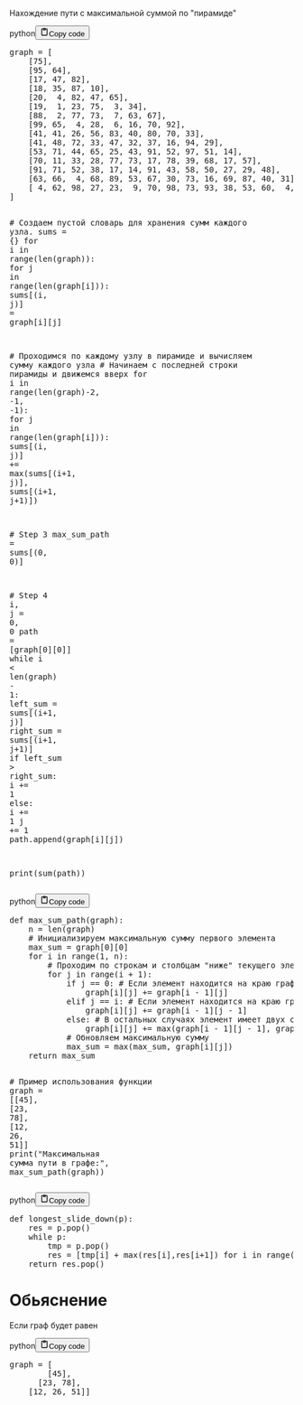 <p>Нахождение пути с максимальной суммой по "пирамиде"</p>
<div class="code_element"><div class="lang_line"><text>python</text><button class="copy_code_button" onclick="CopyCode(this)"><svg style="width: 1.2em;height: 1.2em;" aria-hidden="true" xmlns="http://www.w3.org/2000/svg" fill="none" viewBox="0 0 24 24"><path stroke="currentColor" stroke-linecap="round" stroke-linejoin="round" stroke-width="2" d="M15 4h3a1 1 0 0 1 1 1v15a1 1 0 0 1-1 1H6a1 1 0 0 1-1-1V5a1 1 0 0 1 1-1h3m0 3h6m-5-4v4h4V3h-4Z"/></svg><text>Copy code</text></button></div><div class="code"><div class="highlight"><pre><span></span><span class="n">graph</span> <span class="o">=</span> <span class="p">[</span>
    <span class="p">[</span><span class="mi">75</span><span class="p">],</span>
    <span class="p">[</span><span class="mi">95</span><span class="p">,</span> <span class="mi">64</span><span class="p">],</span>
    <span class="p">[</span><span class="mi">17</span><span class="p">,</span> <span class="mi">47</span><span class="p">,</span> <span class="mi">82</span><span class="p">],</span>
    <span class="p">[</span><span class="mi">18</span><span class="p">,</span> <span class="mi">35</span><span class="p">,</span> <span class="mi">87</span><span class="p">,</span> <span class="mi">10</span><span class="p">],</span>
    <span class="p">[</span><span class="mi">20</span><span class="p">,</span>  <span class="mi">4</span><span class="p">,</span> <span class="mi">82</span><span class="p">,</span> <span class="mi">47</span><span class="p">,</span> <span class="mi">65</span><span class="p">],</span>
    <span class="p">[</span><span class="mi">19</span><span class="p">,</span>  <span class="mi">1</span><span class="p">,</span> <span class="mi">23</span><span class="p">,</span> <span class="mi">75</span><span class="p">,</span>  <span class="mi">3</span><span class="p">,</span> <span class="mi">34</span><span class="p">],</span>
    <span class="p">[</span><span class="mi">88</span><span class="p">,</span>  <span class="mi">2</span><span class="p">,</span> <span class="mi">77</span><span class="p">,</span> <span class="mi">73</span><span class="p">,</span>  <span class="mi">7</span><span class="p">,</span> <span class="mi">63</span><span class="p">,</span> <span class="mi">67</span><span class="p">],</span>
    <span class="p">[</span><span class="mi">99</span><span class="p">,</span> <span class="mi">65</span><span class="p">,</span>  <span class="mi">4</span><span class="p">,</span> <span class="mi">28</span><span class="p">,</span>  <span class="mi">6</span><span class="p">,</span> <span class="mi">16</span><span class="p">,</span> <span class="mi">70</span><span class="p">,</span> <span class="mi">92</span><span class="p">],</span>
    <span class="p">[</span><span class="mi">41</span><span class="p">,</span> <span class="mi">41</span><span class="p">,</span> <span class="mi">26</span><span class="p">,</span> <span class="mi">56</span><span class="p">,</span> <span class="mi">83</span><span class="p">,</span> <span class="mi">40</span><span class="p">,</span> <span class="mi">80</span><span class="p">,</span> <span class="mi">70</span><span class="p">,</span> <span class="mi">33</span><span class="p">],</span>
    <span class="p">[</span><span class="mi">41</span><span class="p">,</span> <span class="mi">48</span><span class="p">,</span> <span class="mi">72</span><span class="p">,</span> <span class="mi">33</span><span class="p">,</span> <span class="mi">47</span><span class="p">,</span> <span class="mi">32</span><span class="p">,</span> <span class="mi">37</span><span class="p">,</span> <span class="mi">16</span><span class="p">,</span> <span class="mi">94</span><span class="p">,</span> <span class="mi">29</span><span class="p">],</span>
    <span class="p">[</span><span class="mi">53</span><span class="p">,</span> <span class="mi">71</span><span class="p">,</span> <span class="mi">44</span><span class="p">,</span> <span class="mi">65</span><span class="p">,</span> <span class="mi">25</span><span class="p">,</span> <span class="mi">43</span><span class="p">,</span> <span class="mi">91</span><span class="p">,</span> <span class="mi">52</span><span class="p">,</span> <span class="mi">97</span><span class="p">,</span> <span class="mi">51</span><span class="p">,</span> <span class="mi">14</span><span class="p">],</span>
    <span class="p">[</span><span class="mi">70</span><span class="p">,</span> <span class="mi">11</span><span class="p">,</span> <span class="mi">33</span><span class="p">,</span> <span class="mi">28</span><span class="p">,</span> <span class="mi">77</span><span class="p">,</span> <span class="mi">73</span><span class="p">,</span> <span class="mi">17</span><span class="p">,</span> <span class="mi">78</span><span class="p">,</span> <span class="mi">39</span><span class="p">,</span> <span class="mi">68</span><span class="p">,</span> <span class="mi">17</span><span class="p">,</span> <span class="mi">57</span><span class="p">],</span>
    <span class="p">[</span><span class="mi">91</span><span class="p">,</span> <span class="mi">71</span><span class="p">,</span> <span class="mi">52</span><span class="p">,</span> <span class="mi">38</span><span class="p">,</span> <span class="mi">17</span><span class="p">,</span> <span class="mi">14</span><span class="p">,</span> <span class="mi">91</span><span class="p">,</span> <span class="mi">43</span><span class="p">,</span> <span class="mi">58</span><span class="p">,</span> <span class="mi">50</span><span class="p">,</span> <span class="mi">27</span><span class="p">,</span> <span class="mi">29</span><span class="p">,</span> <span class="mi">48</span><span class="p">],</span>
    <span class="p">[</span><span class="mi">63</span><span class="p">,</span> <span class="mi">66</span><span class="p">,</span>  <span class="mi">4</span><span class="p">,</span> <span class="mi">68</span><span class="p">,</span> <span class="mi">89</span><span class="p">,</span> <span class="mi">53</span><span class="p">,</span> <span class="mi">67</span><span class="p">,</span> <span class="mi">30</span><span class="p">,</span> <span class="mi">73</span><span class="p">,</span> <span class="mi">16</span><span class="p">,</span> <span class="mi">69</span><span class="p">,</span> <span class="mi">87</span><span class="p">,</span> <span class="mi">40</span><span class="p">,</span> <span class="mi">31</span><span class="p">],</span>
    <span class="p">[</span> <span class="mi">4</span><span class="p">,</span> <span class="mi">62</span><span class="p">,</span> <span class="mi">98</span><span class="p">,</span> <span class="mi">27</span><span class="p">,</span> <span class="mi">23</span><span class="p">,</span>  <span class="mi">9</span><span class="p">,</span> <span class="mi">70</span><span class="p">,</span> <span class="mi">98</span><span class="p">,</span> <span class="mi">73</span><span class="p">,</span> <span class="mi">93</span><span class="p">,</span> <span class="mi">38</span><span class="p">,</span> <span class="mi">53</span><span class="p">,</span> <span class="mi">60</span><span class="p">,</span>  <span class="mi">4</span><span class="p">,</span> <span class="mi">23</span><span class="p">],</span>
<span class="p">]</span>

<span class="c1"># Cоздаем пустой словарь для хранения сумм каждого узла.</span>
<span class="n">sums</span> <span class="o">=</span> <span class="p">{}</span>
<span class="k">for</span> <span class="n">i</span> <span class="ow">in</span> <span class="nb">range</span><span class="p">(</span><span class="nb">len</span><span class="p">(</span><span class="n">graph</span><span class="p">)):</span>
    <span class="k">for</span> <span class="n">j</span> <span class="ow">in</span> <span class="nb">range</span><span class="p">(</span><span class="nb">len</span><span class="p">(</span><span class="n">graph</span><span class="p">[</span><span class="n">i</span><span class="p">])):</span>
        <span class="n">sums</span><span class="p">[(</span><span class="n">i</span><span class="p">,</span> <span class="n">j</span><span class="p">)]</span> <span class="o">=</span> <span class="n">graph</span><span class="p">[</span><span class="n">i</span><span class="p">][</span><span class="n">j</span><span class="p">]</span>

<span class="c1"># Проходимся по каждому узлу в пирамиде и вычисляем сумму каждого узла</span>
<span class="c1"># Начинаем с последней строки пирамиды и движемся вверх</span>
<span class="k">for</span> <span class="n">i</span> <span class="ow">in</span> <span class="nb">range</span><span class="p">(</span><span class="nb">len</span><span class="p">(</span><span class="n">graph</span><span class="p">)</span><span class="o">-</span><span class="mi">2</span><span class="p">,</span> <span class="o">-</span><span class="mi">1</span><span class="p">,</span> <span class="o">-</span><span class="mi">1</span><span class="p">):</span>
    <span class="k">for</span> <span class="n">j</span> <span class="ow">in</span> <span class="nb">range</span><span class="p">(</span><span class="nb">len</span><span class="p">(</span><span class="n">graph</span><span class="p">[</span><span class="n">i</span><span class="p">])):</span>
        <span class="n">sums</span><span class="p">[(</span><span class="n">i</span><span class="p">,</span> <span class="n">j</span><span class="p">)]</span> <span class="o">+=</span> <span class="nb">max</span><span class="p">(</span><span class="n">sums</span><span class="p">[(</span><span class="n">i</span><span class="o">+</span><span class="mi">1</span><span class="p">,</span> <span class="n">j</span><span class="p">)],</span> <span class="n">sums</span><span class="p">[(</span><span class="n">i</span><span class="o">+</span><span class="mi">1</span><span class="p">,</span> <span class="n">j</span><span class="o">+</span><span class="mi">1</span><span class="p">)])</span>

<span class="c1"># Step 3</span>
<span class="n">max_sum_path</span> <span class="o">=</span> <span class="n">sums</span><span class="p">[(</span><span class="mi">0</span><span class="p">,</span> <span class="mi">0</span><span class="p">)]</span>

<span class="c1"># Step 4</span>
<span class="n">i</span><span class="p">,</span> <span class="n">j</span> <span class="o">=</span> <span class="mi">0</span><span class="p">,</span> <span class="mi">0</span>
<span class="n">path</span> <span class="o">=</span> <span class="p">[</span><span class="n">graph</span><span class="p">[</span><span class="mi">0</span><span class="p">][</span><span class="mi">0</span><span class="p">]]</span>
<span class="k">while</span> <span class="n">i</span> <span class="o">&lt;</span> <span class="nb">len</span><span class="p">(</span><span class="n">graph</span><span class="p">)</span> <span class="o">-</span> <span class="mi">1</span><span class="p">:</span>
    <span class="n">left_sum</span> <span class="o">=</span> <span class="n">sums</span><span class="p">[(</span><span class="n">i</span><span class="o">+</span><span class="mi">1</span><span class="p">,</span> <span class="n">j</span><span class="p">)]</span>
    <span class="n">right_sum</span> <span class="o">=</span> <span class="n">sums</span><span class="p">[(</span><span class="n">i</span><span class="o">+</span><span class="mi">1</span><span class="p">,</span> <span class="n">j</span><span class="o">+</span><span class="mi">1</span><span class="p">)]</span>
    <span class="k">if</span> <span class="n">left_sum</span> <span class="o">&gt;</span> <span class="n">right_sum</span><span class="p">:</span>
        <span class="n">i</span> <span class="o">+=</span> <span class="mi">1</span>
    <span class="k">else</span><span class="p">:</span>
        <span class="n">i</span> <span class="o">+=</span> <span class="mi">1</span>
        <span class="n">j</span> <span class="o">+=</span> <span class="mi">1</span>
    <span class="n">path</span><span class="o">.</span><span class="n">append</span><span class="p">(</span><span class="n">graph</span><span class="p">[</span><span class="n">i</span><span class="p">][</span><span class="n">j</span><span class="p">])</span>

<span class="nb">print</span><span class="p">(</span><span class="nb">sum</span><span class="p">(</span><span class="n">path</span><span class="p">))</span>
</pre></div></div></div>

<div class="code_element"><div class="lang_line"><text>python</text><button class="copy_code_button" onclick="CopyCode(this)"><svg style="width: 1.2em;height: 1.2em;" aria-hidden="true" xmlns="http://www.w3.org/2000/svg" fill="none" viewBox="0 0 24 24"><path stroke="currentColor" stroke-linecap="round" stroke-linejoin="round" stroke-width="2" d="M15 4h3a1 1 0 0 1 1 1v15a1 1 0 0 1-1 1H6a1 1 0 0 1-1-1V5a1 1 0 0 1 1-1h3m0 3h6m-5-4v4h4V3h-4Z"/></svg><text>Copy code</text></button></div><div class="code"><div class="highlight"><pre><span></span><span class="k">def</span> <span class="nf">max_sum_path</span><span class="p">(</span><span class="n">graph</span><span class="p">):</span>
    <span class="n">n</span> <span class="o">=</span> <span class="nb">len</span><span class="p">(</span><span class="n">graph</span><span class="p">)</span>
    <span class="c1"># Инициализируем максимальную сумму первого элемента</span>
    <span class="n">max_sum</span> <span class="o">=</span> <span class="n">graph</span><span class="p">[</span><span class="mi">0</span><span class="p">][</span><span class="mi">0</span><span class="p">]</span>
    <span class="k">for</span> <span class="n">i</span> <span class="ow">in</span> <span class="nb">range</span><span class="p">(</span><span class="mi">1</span><span class="p">,</span> <span class="n">n</span><span class="p">):</span>
        <span class="c1"># Проходим по строкам и столбцам &quot;ниже&quot; текущего элемента</span>
        <span class="k">for</span> <span class="n">j</span> <span class="ow">in</span> <span class="nb">range</span><span class="p">(</span><span class="n">i</span> <span class="o">+</span> <span class="mi">1</span><span class="p">):</span>
            <span class="k">if</span> <span class="n">j</span> <span class="o">==</span> <span class="mi">0</span><span class="p">:</span> <span class="c1"># Если элемент находится на краю графа, то соседи существуют только с одной стороны</span>
                <span class="n">graph</span><span class="p">[</span><span class="n">i</span><span class="p">][</span><span class="n">j</span><span class="p">]</span> <span class="o">+=</span> <span class="n">graph</span><span class="p">[</span><span class="n">i</span> <span class="o">-</span> <span class="mi">1</span><span class="p">][</span><span class="n">j</span><span class="p">]</span>
            <span class="k">elif</span> <span class="n">j</span> <span class="o">==</span> <span class="n">i</span><span class="p">:</span> <span class="c1"># Если элемент находится на краю графа, то соседи существуют только с одной стороны</span>
                <span class="n">graph</span><span class="p">[</span><span class="n">i</span><span class="p">][</span><span class="n">j</span><span class="p">]</span> <span class="o">+=</span> <span class="n">graph</span><span class="p">[</span><span class="n">i</span> <span class="o">-</span> <span class="mi">1</span><span class="p">][</span><span class="n">j</span> <span class="o">-</span> <span class="mi">1</span><span class="p">]</span>
            <span class="k">else</span><span class="p">:</span> <span class="c1"># В остальных случаях элемент имеет двух соседей</span>
                <span class="n">graph</span><span class="p">[</span><span class="n">i</span><span class="p">][</span><span class="n">j</span><span class="p">]</span> <span class="o">+=</span> <span class="nb">max</span><span class="p">(</span><span class="n">graph</span><span class="p">[</span><span class="n">i</span> <span class="o">-</span> <span class="mi">1</span><span class="p">][</span><span class="n">j</span> <span class="o">-</span> <span class="mi">1</span><span class="p">],</span> <span class="n">graph</span><span class="p">[</span><span class="n">i</span> <span class="o">-</span> <span class="mi">1</span><span class="p">][</span><span class="n">j</span><span class="p">])</span>
            <span class="c1"># Обновляем максимальную сумму</span>
            <span class="n">max_sum</span> <span class="o">=</span> <span class="nb">max</span><span class="p">(</span><span class="n">max_sum</span><span class="p">,</span> <span class="n">graph</span><span class="p">[</span><span class="n">i</span><span class="p">][</span><span class="n">j</span><span class="p">])</span>
    <span class="k">return</span> <span class="n">max_sum</span>

<span class="c1"># Пример использования функции</span>
<span class="n">graph</span> <span class="o">=</span> <span class="p">[[</span><span class="mi">45</span><span class="p">],</span> <span class="p">[</span><span class="mi">23</span><span class="p">,</span> <span class="mi">78</span><span class="p">],</span> <span class="p">[</span><span class="mi">12</span><span class="p">,</span> <span class="mi">26</span><span class="p">,</span> <span class="mi">51</span><span class="p">]]</span>
<span class="nb">print</span><span class="p">(</span><span class="s2">&quot;Максимальная сумма пути в графе:&quot;</span><span class="p">,</span> <span class="n">max_sum_path</span><span class="p">(</span><span class="n">graph</span><span class="p">))</span>
</pre></div></div></div>

<div class="code_element"><div class="lang_line"><text>python</text><button class="copy_code_button" onclick="CopyCode(this)"><svg style="width: 1.2em;height: 1.2em;" aria-hidden="true" xmlns="http://www.w3.org/2000/svg" fill="none" viewBox="0 0 24 24"><path stroke="currentColor" stroke-linecap="round" stroke-linejoin="round" stroke-width="2" d="M15 4h3a1 1 0 0 1 1 1v15a1 1 0 0 1-1 1H6a1 1 0 0 1-1-1V5a1 1 0 0 1 1-1h3m0 3h6m-5-4v4h4V3h-4Z"/></svg><text>Copy code</text></button></div><div class="code"><div class="highlight"><pre><span></span><span class="k">def</span> <span class="nf">longest_slide_down</span><span class="p">(</span><span class="n">p</span><span class="p">):</span>
    <span class="n">res</span> <span class="o">=</span> <span class="n">p</span><span class="o">.</span><span class="n">pop</span><span class="p">()</span>
    <span class="k">while</span> <span class="n">p</span><span class="p">:</span>
        <span class="n">tmp</span> <span class="o">=</span> <span class="n">p</span><span class="o">.</span><span class="n">pop</span><span class="p">()</span>
        <span class="n">res</span> <span class="o">=</span> <span class="p">[</span><span class="n">tmp</span><span class="p">[</span><span class="n">i</span><span class="p">]</span> <span class="o">+</span> <span class="nb">max</span><span class="p">(</span><span class="n">res</span><span class="p">[</span><span class="n">i</span><span class="p">],</span><span class="n">res</span><span class="p">[</span><span class="n">i</span><span class="o">+</span><span class="mi">1</span><span class="p">])</span> <span class="k">for</span> <span class="n">i</span> <span class="ow">in</span> <span class="nb">range</span><span class="p">(</span><span class="nb">len</span><span class="p">(</span><span class="n">tmp</span><span class="p">))]</span> 
    <span class="k">return</span> <span class="n">res</span><span class="o">.</span><span class="n">pop</span><span class="p">()</span>
</pre></div></div></div>

<h1>Обьяснение</h1>
<p>Если граф будет равен</p>
<div class="code_element"><div class="lang_line"><text>python</text><button class="copy_code_button" onclick="CopyCode(this)"><svg style="width: 1.2em;height: 1.2em;" aria-hidden="true" xmlns="http://www.w3.org/2000/svg" fill="none" viewBox="0 0 24 24"><path stroke="currentColor" stroke-linecap="round" stroke-linejoin="round" stroke-width="2" d="M15 4h3a1 1 0 0 1 1 1v15a1 1 0 0 1-1 1H6a1 1 0 0 1-1-1V5a1 1 0 0 1 1-1h3m0 3h6m-5-4v4h4V3h-4Z"/></svg><text>Copy code</text></button></div><div class="code"><div class="highlight"><pre><span></span><span class="n">graph</span> <span class="o">=</span> <span class="p">[</span>
        <span class="p">[</span><span class="mi">45</span><span class="p">],</span> 
      <span class="p">[</span><span class="mi">23</span><span class="p">,</span> <span class="mi">78</span><span class="p">],</span> 
    <span class="p">[</span><span class="mi">12</span><span class="p">,</span> <span class="mi">26</span><span class="p">,</span> <span class="mi">51</span><span class="p">]]</span>
</pre></div></div></div>